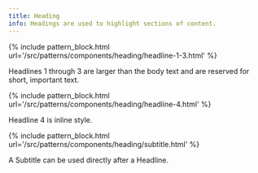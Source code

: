 ```yaml
---
title: Heading
info: Headings are used to highlight sections of content.
---
```



{% include pattern_block.html url='/src/patterns/components/heading/headline-1-3.html' %}

Headlines 1 through 3 are larger than the body text and are reserved for short, important text.

{% include pattern_block.html url='/src/patterns/components/heading/headline-4.html' %}

Headline 4 is inline style.

{% include pattern_block.html url='/src/patterns/components/heading/subtitle.html' %}

A Subtitle can be used directly after a Headline.
